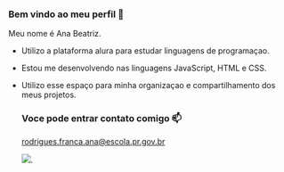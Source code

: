 ### Bem vindo ao meu perfil 🎱

Meu nome é Ana Beatriz.

- Utilizo a plataforma alura para estudar linguagens de programaçao.
- Estou me desenvolvendo nas linguagens JavaScript, HTML e CSS.
- Utilizo esse espaço para minha organizaçao e compartilhamento dos meus projetos.

  ### Voce pode entrar contato comigo 📫
  rodrigues.franca.ana@escola.pr.gov.br

  ![](https://media.tenor.com/3ddqAa3eSBYAAAAC/sleep-zzz.gif).
  
